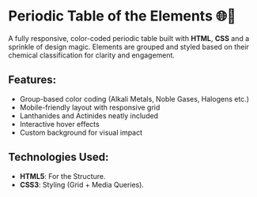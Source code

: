 # Periodic Table of the Elements 🌐🧪

A fully responsive, color-coded periodic table built with **HTML**, **CSS** and a sprinkle of design magic. Elements are grouped and styled based on their chemical classification for clarity and engagement.

## Features:  
- Group-based color coding (Alkali Metals, Noble Gases, Halogens etc.)
- Mobile-friendly layout with responsive grid
- Lanthanides and Actinides neatly included
- Interactive hover effects
- Custom background for visual impact

## Technologies Used:  
- **HTML5**: For the Structure.  
- **CSS3**: Styling (Grid + Media Queries).    